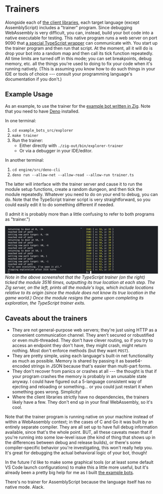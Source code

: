# Trainers

Alongside each of [the client libraries](./libraries.md), each target language (except AssemblyScript) includes a "trainer" program. Since debugging WebAssembly is very difficult, you can, instead, build your bot code into a native executable for testing. This native program runs a web server on port 9090 that [a special TypeScript wrapper](../engine/src/deno-cli/trainer.ts) can communicate with. You start up the trainer program and then run that script. At the moment, all it will do is drop your bot into a random map and then call its tick function repeatedly. All time limits are turned off in this mode; you can set breakpoints, debug memory, etc. all the things you're used to doing to fix your code when it's running natively. (This is assuming you know how to do such things in your IDE or tools of choice --- consult your programming language's documentation if you don't.)

## Example Usage
As an example, to use the trainer for the [example bot written in Zig](../example_bots_src/explorer/). Note that you need to have [Deno](https://deno.com) installed.

In one terminal:
1. `cd example_bots_src/explorer`
2. `make trainer`
3. Run the trainer:
   * Either directly with `./zig-out/bin/explorer-trainer`
   * Or via a debugger in your IDE/editor. 

In another terminal:
1. `cd engine/src/deno-cli`
2. `deno run --allow-net --allow-read --allow-run trainer.ts`

The latter will interface with the trainer server and cause it to run the module setup functions, create a random dungeon, and then tick the module repeatedly. Whatever you need to do on your end to debug, you can do. Note that the TypeScript trainer script is very straightforward, so you could easily edit it to do something different if needed. 

(I admit it is probably more than a little confusing to refer to both programs as "trainer.")

![trainer screenshot](./img/trainer-screenshot.png)
_Note in the above screenshot that the TypeScript trainer (on the right) ticked the module 3516 times, outputting its true location at each step. The Zig server, on the left, prints all the module's logs, which include locations relative to its origin (since the module does not know its true location in the game world.) Once the module resigns the game upon completing its exploration, the TypeScript trainer exits._

## Caveats about the trainers
* They are not general-purpose web servers; they're just using HTTP as a convenient communication channel. They aren't secured or robustified or even multi-threaded. They don't have clever routing, so if you try to access an endpoint they don't have, they might crash, might return nothing. Most don't enforce methods (but they want `POST`).
* They are pretty simple, using each language's built-in net functionality as much as possible. Memory is shared by passing it as base64-encoded strings in JSON because that's easier than multi-part forms. 
* They don't recover from panics or crashes at all --- the thought is that if your program crashes the memory is probably in an unusable state anyway. I could have figured out a 5-language consistent way of ejecting and reloading or something... or you could just restart it when something goes wrong. Simplicity! 
* Where the client libraries strictly have no dependencies, the trainers likely have a few. They don't end up in your final WebAssembly, so it's cool. 

Note that the trainer program is running native on your machine instead of within a WebAssembly context; in the cases of C and Go it was built by an entirely separate compiler. They are all set up to have full debug information available, since that's the whole point. BUT, all these caveats mean that if you're running into some low-level issue (the kind of thing that shows up in the differences between debug and release builds), or there's some compiler-specific behavior you're investigating, this won't really help you. It's great for debugging the actual behavioral logic of your bot, though! 

In the future I'd like to make some graphical tools (or at least some default VS Code launch configurations) to make this a little more useful, but it's already been a pretty big help for me as I built [the example bots](../example_bots_src/). 

There's no trainer for AssemblyScript because the language itself has no native mode. Alack.
